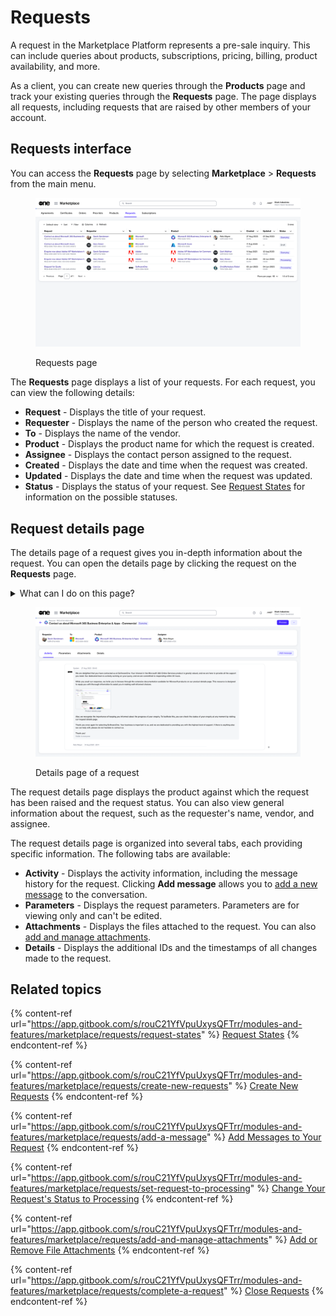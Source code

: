 # Requests

A request in the Marketplace Platform represents a pre-sale inquiry. This can include queries about products, subscriptions, pricing, billing, product availability, and more.

As a client, you can create new queries through the **Products** page and track your existing queries through the **Requests** page. The page displays all requests, including requests that are raised by other members of your account.&#x20;

## Requests interface

You can access the **Requests** page by selecting **Marketplace** > **Requests** from the main menu.&#x20;

<figure><img src="../../../.gitbook/assets/image (977).png" alt=""><figcaption><p> Requests page</p></figcaption></figure>

The **Requests** page displays a list of your requests. For each request, you can view the following details:

* **Request** - Displays the title of your request.
* **Requester** - Displays the name of the person who created the request.&#x20;
* **To** - Displays the name of the vendor.
* **Product** - Displays the product name for which the request is created.
* **Assignee** - Displays the contact person assigned to the request.
* **Created** -  Displays the date and time when the request was created.
* **Updated** - Displays the date and time when the request was updated.
* **Status** - Displays the status of your request. See [Request States](request-states.md) for information on the possible statuses.

## Request details page

The details page of a request gives you in-depth information about the request. You can open the details page by clicking the request on the **Requests** page.

<details>

<summary>What can I do on this page?</summary>

From the details page, you can complete the following tasks:&#x20;

* [Add a message to the conversation](add-a-message.md)
* [Set your request from Querying to Processing](set-request-to-processing.md)
* [Add and manage the files attached to a request](add-and-manage-attachments.md)
* [Complete or close a request](complete-a-request.md)

</details>

<figure><img src="../../../.gitbook/assets/image (978).png" alt=""><figcaption><p>Details page of a request</p></figcaption></figure>

The request details page displays the product against which the request has been raised and the request status. You can also view general information about the request, such as the requester's name, vendor, and assignee.&#x20;

The request details page is organized into several tabs, each providing specific information. The following tabs are available:

* **Activity** - Displays the activity information, including the message history for the request. Clicking  **Add message** allows you to [add a new message](add-a-message.md) to the conversation.&#x20;
* **Parameters** - Displays the request parameters. Parameters are for viewing only and can't be edited.
* **Attachments** - Displays the files attached to the request. You can also [add and manage attachments](add-and-manage-attachments.md).&#x20;
* **Details** - Displays the additional IDs and the timestamps of all changes made to the request.

## Related topics <a href="#related-topics" id="related-topics"></a>

{% content-ref url="https://app.gitbook.com/s/rouC21YfVpuUxysQFTrr/modules-and-features/marketplace/requests/request-states" %}
[Request States](https://app.gitbook.com/s/rouC21YfVpuUxysQFTrr/modules-and-features/marketplace/requests/request-states)
{% endcontent-ref %}

{% content-ref url="https://app.gitbook.com/s/rouC21YfVpuUxysQFTrr/modules-and-features/marketplace/requests/create-new-requests" %}
[Create New Requests](https://app.gitbook.com/s/rouC21YfVpuUxysQFTrr/modules-and-features/marketplace/requests/create-new-requests)
{% endcontent-ref %}

{% content-ref url="https://app.gitbook.com/s/rouC21YfVpuUxysQFTrr/modules-and-features/marketplace/requests/add-a-message" %}
[Add Messages to Your Request](https://app.gitbook.com/s/rouC21YfVpuUxysQFTrr/modules-and-features/marketplace/requests/add-a-message)
{% endcontent-ref %}

{% content-ref url="https://app.gitbook.com/s/rouC21YfVpuUxysQFTrr/modules-and-features/marketplace/requests/set-request-to-processing" %}
[Change Your Request's Status to Processing](https://app.gitbook.com/s/rouC21YfVpuUxysQFTrr/modules-and-features/marketplace/requests/set-request-to-processing)
{% endcontent-ref %}

{% content-ref url="https://app.gitbook.com/s/rouC21YfVpuUxysQFTrr/modules-and-features/marketplace/requests/add-and-manage-attachments" %}
[Add or Remove File Attachments](https://app.gitbook.com/s/rouC21YfVpuUxysQFTrr/modules-and-features/marketplace/requests/add-and-manage-attachments)
{% endcontent-ref %}

{% content-ref url="https://app.gitbook.com/s/rouC21YfVpuUxysQFTrr/modules-and-features/marketplace/requests/complete-a-request" %}
[Close Requests](https://app.gitbook.com/s/rouC21YfVpuUxysQFTrr/modules-and-features/marketplace/requests/complete-a-request)
{% endcontent-ref %}
